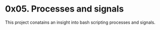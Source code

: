 # 0x05. Processes and signals
This project conatains an insight into bash scripting processes and signals.
